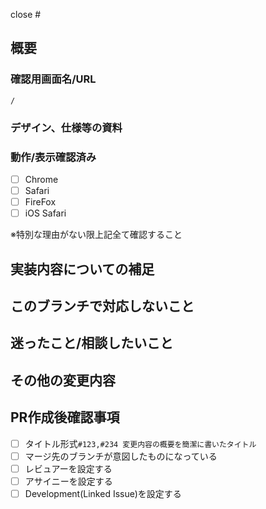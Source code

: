 close #

## 概要

### 確認用画面名/URL
`/`

### デザイン、仕様等の資料

### 動作/表示確認済み
- [ ] Chrome
- [ ] Safari
- [ ] FireFox
- [ ] iOS Safari

※特別な理由がない限上記全て確認すること

## 実装内容についての補足


## このブランチで対応しないこと


## 迷ったこと/相談したいこと


## その他の変更内容


## PR作成後確認事項
- [ ] タイトル形式`#123,#234 変更内容の概要を簡潔に書いたタイトル`
- [ ] マージ先のブランチが意図したものになっている
- [ ] レビュアーを設定する
- [ ] アサイニーを設定する
- [ ] Development(Linked Issue)を設定する
